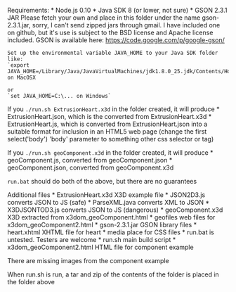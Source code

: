 Requirements:
	* Node.js 0.10
	* Java SDK 8 (or lower, not sure)
	* GSON 2.3.1 JAR
		Please fetch your own and place in this folder under the
		name gson-2.3.1.jar, sorry, I can't send zipped jars through
		gmail.  I have included one on github, but it's use is subject
		to the BSD license and Apache license included.  GSON is
		available here: https://code.google.com/p/google-gson/

	Set up the environmental variable JAVA_HOME to your Java SDK folder
	like:
	`export JAVA_HOME=/Library/Java/JavaVirtualMachines/jdk1.8.0_25.jdk/Contents/Home`
	on MacOSX

	or
	`set JAVA_HOME=C:\... on Windows`

If you `./run.sh ExtrusionHeart.x3d` in the folder created, it will produce
	* ExtrusionHeart.json, which is the converted from ExtrusionHeart.x3d
	* ExtrusionHeart.js, which is converted from ExtrusionHeart.json into a suitable format for inclusion in an HTML5 web page (change the first select('body') 'body' parameter to something other css selector or tag)

If you `./run.sh geoComponent.x3d` in the folder created, it will produce
	* geoComponent.js, converted from geoComponent.json
	* geoComponent.json, converted from geoComponent.x3d

`run.bat` should do both of the above, but there are no guarantees


Additional files
	* ExtrusionHeart.x3d X3D example file
	* JSON2D3.js converts JSON to JS (safe)
	* ParseXML.java converts XML to JSON
	* X3DJSONTOD3.js converts JSON to JS (dangerous)
	* geoComponent.x3d X3D extracted from x3dom_geoComponent.html
	* geofiles web files for x3dom_geoComponent2.html
	* gson-2.3.1.jar GSON library files
	* heart.xhtml XHTML file for heart
	* media place for CSS files
	* run.bat is untested.  Testers are welcome
	* run.sh main build script
	* x3dom_geoComponent2.html  HTML file for component example

There are missing images from the component example

When run.sh is run, a tar and zip of the contents of the folder is placed in the folder above
